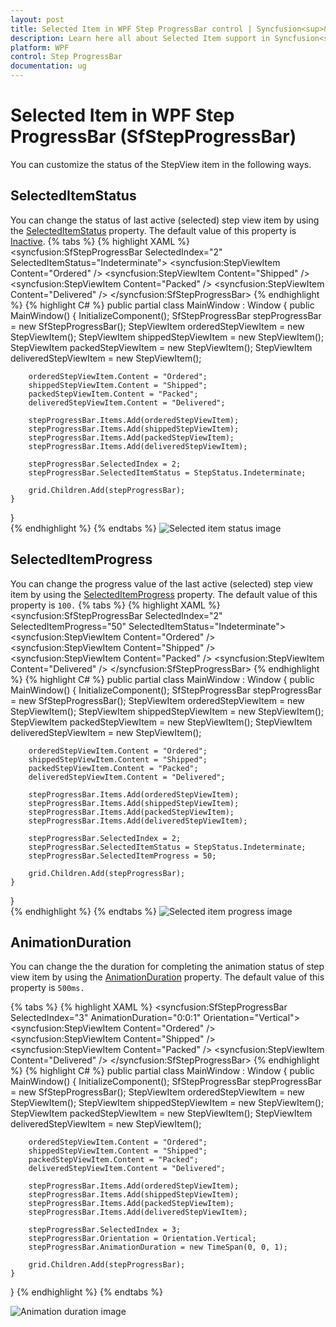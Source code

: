 ```yaml
---
layout: post
title: Selected Item in WPF Step ProgressBar control | Syncfusion<sup>&reg;</sup>;
description: Learn here all about Selected Item support in Syncfusion<sup>&reg;</sup>; WPF Step ProgressBar (SfStepProgressBar) control and more.
platform: WPF
control: Step ProgressBar
documentation: ug
---
```


# Selected Item in WPF Step ProgressBar (SfStepProgressBar)
You can customize the status of the StepView item in the following ways.

## SelectedItemStatus
You can change the status of last active (selected) step view item by using the [SelectedItemStatus](https://help.syncfusion.com/cr/wpf/Syncfusion.UI.Xaml.ProgressBar.SfStepProgressBar.html#Syncfusion_UI_Xaml_ProgressBar_SfStepProgressBar_SelectedItemStatus) property. The default value of this property is [Inactive](https://help.syncfusion.com/cr/wpf/Syncfusion.UI.Xaml.ProgressBar.SfStepProgressBar.html#Syncfusion_UI_Xaml_ProgressBar_SfStepProgressBar_SelectedItemStatus_Inactive).
{% tabs %}
{% highlight XAML %}      
<Grid x:Name="grid">
    <syncfusion:SfStepProgressBar SelectedIndex="2" SelectedItemStatus="Indeterminate">
        <syncfusion:StepViewItem Content="Ordered" />
        <syncfusion:StepViewItem Content="Shipped" />
        <syncfusion:StepViewItem Content="Packed" />
        <syncfusion:StepViewItem Content="Delivered" />
    </syncfusion:SfStepProgressBar>
</Grid>
{% endhighlight %}
{% highlight C# %}
public partial class MainWindow : Window
{
    public MainWindow()
    {
        InitializeComponent();
        SfStepProgressBar stepProgressBar = new SfStepProgressBar();
        StepViewItem orderedStepViewItem = new StepViewItem();
        StepViewItem shippedStepViewItem = new StepViewItem();
        StepViewItem packedStepViewItem = new StepViewItem();
        StepViewItem deliveredStepViewItem = new StepViewItem();

        orderedStepViewItem.Content = "Ordered";
        shippedStepViewItem.Content = "Shipped";
        packedStepViewItem.Content = "Packed";
        deliveredStepViewItem.Content = "Delivered";

        stepProgressBar.Items.Add(orderedStepViewItem);
        stepProgressBar.Items.Add(shippedStepViewItem);
        stepProgressBar.Items.Add(packedStepViewItem);
        stepProgressBar.Items.Add(deliveredStepViewItem);

        stepProgressBar.SelectedIndex = 2;
        stepProgressBar.SelectedItemStatus = StepStatus.Indeterminate;
           
        grid.Children.Add(stepProgressBar);  
    }
}          
{% endhighlight %}
{% endtabs %}
![Selected item status image](Appearance_images/SelectedItemStatus.png)

## SelectedItemProgress
You can change the progress value of the last active (selected) step view item by using the [SelectedItemProgress](https://help.syncfusion.com/cr/wpf/Syncfusion.UI.Xaml.ProgressBar.SfStepProgressBar.html#Syncfusion_UI_Xaml_ProgressBar_SfStepProgressBar_SelectedItemProgress) property. The default value of this property is `100.`
{% tabs %}
{% highlight XAML %}      
<Grid x:Name="grid">
    <syncfusion:SfStepProgressBar SelectedIndex="2" SelectedItemProgress="50" SelectedItemStatus="Indeterminate">
        <syncfusion:StepViewItem Content="Ordered" />
        <syncfusion:StepViewItem Content="Shipped" />
        <syncfusion:StepViewItem Content="Packed" />
        <syncfusion:StepViewItem Content="Delivered" />
    </syncfusion:SfStepProgressBar>
</Grid>
{% endhighlight %}
{% highlight C# %}
public partial class MainWindow : Window
{
    public MainWindow()
    {
        InitializeComponent();
        SfStepProgressBar stepProgressBar = new SfStepProgressBar();
        StepViewItem orderedStepViewItem = new StepViewItem();
        StepViewItem shippedStepViewItem = new StepViewItem();
        StepViewItem packedStepViewItem = new StepViewItem();
        StepViewItem deliveredStepViewItem = new StepViewItem();

        orderedStepViewItem.Content = "Ordered";
        shippedStepViewItem.Content = "Shipped";
        packedStepViewItem.Content = "Packed";
        deliveredStepViewItem.Content = "Delivered";

        stepProgressBar.Items.Add(orderedStepViewItem);
        stepProgressBar.Items.Add(shippedStepViewItem);
        stepProgressBar.Items.Add(packedStepViewItem);
        stepProgressBar.Items.Add(deliveredStepViewItem);

        stepProgressBar.SelectedIndex = 2;
        stepProgressBar.SelectedItemStatus = StepStatus.Indeterminate;
        stepProgressBar.SelectedItemProgress = 50;
           
        grid.Children.Add(stepProgressBar); 
    }
}          
{% endhighlight %}
{% endtabs %}
![Selected item progress image](Appearance_images/SelectedItemProgress.png)

## AnimationDuration
You can change the the duration for completing the animation status of step view item by using the [AnimationDuration](https://help.syncfusion.com/cr/wpf/Syncfusion.UI.Xaml.ProgressBar.SfStepProgressBar.html#Syncfusion_UI_Xaml_ProgressBar_SfStepProgressBar_AnimationDurationProperty) property. The default value of this property is `500ms.`

{% tabs %}
{% highlight XAML %}
<Grid x:Name="grid">
    <syncfusion:SfStepProgressBar SelectedIndex="3" AnimationDuration="0:0:1" Orientation="Vertical">
        <syncfusion:StepViewItem Content="Ordered" />
        <syncfusion:StepViewItem Content="Shipped" />
        <syncfusion:StepViewItem Content="Packed" />
        <syncfusion:StepViewItem Content="Delivered" />
    </syncfusion:SfStepProgressBar>
</Grid>
{% endhighlight %}
{% highlight C# %}
public partial class MainWindow : Window
{
    public MainWindow()
    {
        InitializeComponent();
        SfStepProgressBar stepProgressBar = new SfStepProgressBar();
        StepViewItem orderedStepViewItem = new StepViewItem();
        StepViewItem shippedStepViewItem = new StepViewItem();
        StepViewItem packedStepViewItem = new StepViewItem();
        StepViewItem deliveredStepViewItem = new StepViewItem();

        orderedStepViewItem.Content = "Ordered";
        shippedStepViewItem.Content = "Shipped";
        packedStepViewItem.Content = "Packed";
        deliveredStepViewItem.Content = "Delivered";

        stepProgressBar.Items.Add(orderedStepViewItem);
        stepProgressBar.Items.Add(shippedStepViewItem);
        stepProgressBar.Items.Add(packedStepViewItem);
        stepProgressBar.Items.Add(deliveredStepViewItem);

        stepProgressBar.SelectedIndex = 3;
        stepProgressBar.Orientation = Orientation.Vertical;
        stepProgressBar.AnimationDuration = new TimeSpan(0, 0, 1);

        grid.Children.Add(stepProgressBar);
    }
}
{% endhighlight %}
{% endtabs %}

![Animation duration image](Appearance_images/SelectedIndex.gif)
